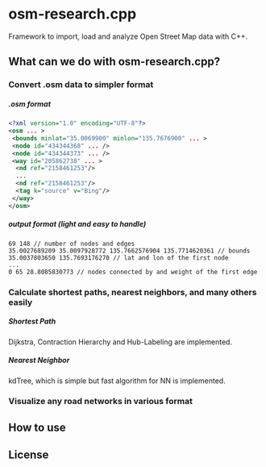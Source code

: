 # osm-research.cpp
Framework to import, load and analyze Open Street Map data with C++.

## What can we do with osm-research.cpp?
### Convert .osm data to simpler format
##### .osm format
```xml
<?xml version="1.0" encoding="UTF-8"?>
<osm ... >
 <bounds minlat="35.0069900" minlon="135.7676900" ... >
 <node id="434344368" ... />
 <node id="434344373" ... />
 <way id="205862738" ... >
  <nd ref="2158461253"/>
  ...
  <nd ref="2158461253"/>
  <tag k="source" v="Bing"/>
 </way>
</osm>
```
##### output format (light and easy to handle)
```
69 148 // number of nodes and edges
35.0027689209 35.0097928772 135.7662576904 135.7714620361 // bounds
35.0037803650 135.7693176270 // lat and lon of the first node
...
0 65 28.8085830773 // nodes connected by and weight of the first edge
```
### Calculate shortest paths, nearest neighbors, and many others easily
##### Shortest Path
Dijkstra, Contraction Hierarchy and  Hub-Labeling are implemented.
##### Nearest Neighbor
kdTree, which is simple but fast algorithm for NN is implemented.
### Visualize any road networks in various format

## How to use

## License
